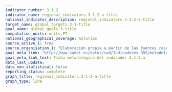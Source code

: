 ```yaml
---
indicator_number: 3.1.2
indicator_name: regional_indicators.3-1-2-a-title
national_indicator_description: regional_indicators.3-1-2-a-title
target_name: global_targets.3-1-title
goal_name: global_goals.3-title
computation_units: units.PT
national_geographical_coverage: Asturias
source_active_1: true
source_organisation_1: "Elaboración propia a partir de las fuentes reseñadas en la ficha metodológica."
goal_meta_link: "http://www.sadei.es/datos/sad/Indicadores_ODS/metodologia/3.1.2.a.pdf"
goal_meta_link_text: Ficha metodológica del indicador 3.1.2.a
data_last_update:  
data_non_statistical: false
reporting_status: complete
graph_title: regional_indicators.3-1-2-a-title
graph_type: line
---
```

